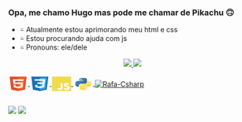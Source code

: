 ### Opa, me chamo Hugo mas pode me chamar de Pikachu 🙃

-  ⍨ Atualmente estou aprimorando meu html e css
-  ⍨ Estou procurando ajuda com js
-  ⍨ Pronouns: ele/dele

<div align="center">
  <a href="https://github.com/hugoSeixas">
  <img height="180em" src="https://github-readme-stats.vercel.app/api?username=hugoSeixas&show_icons=true&theme=synthwave&include_all_commits=true&count_private=true"/>
  <img height="180em" src="https://github-readme-stats.vercel.app/api/top-langs/?username=hugoSeixas&layout=compact&langs_count=7&theme=synthwave"/>
</div>
  
  <div style="display: inline_block"><br>
  <img align="center" alt="Rafa-HTML" height="30" width="40" src="https://raw.githubusercontent.com/devicons/devicon/master/icons/html5/html5-original.svg">
  <img align="center" alt="Rafa-CSS" height="30" width="40" src="https://raw.githubusercontent.com/devicons/devicon/master/icons/css3/css3-original.svg">
  <img align="center" alt="Rafa-Js" height="30" width="40" src="https://raw.githubusercontent.com/devicons/devicon/master/icons/javascript/javascript-plain.svg">
  <img align="center" alt="Rafa-Python" height="30" width="40" src="https://raw.githubusercontent.com/devicons/devicon/master/icons/python/python-original.svg">
  <img align="center" alt="Rafa-Csharp" height="30" width="40" src="https://cdn.jsdelivr.net/gh/devicons/devicon/icons/godot/godot-original.svg">
  <img align="right" alt="" height="150" style="border-radius:50px;" src="https://i.pinimg.com/564x/06/ce/98/06ce98a49ad8257e5fc3608c10e4b814.jpg">
</div>
  
##

<div>
  <a href="https://instagram.com/hgin03" target="_blank"><img src="https://img.shields.io/badge/-Instagram-%23E4405F?style=for-the-badge&logo=instagram&logoColor=white" target="_blank"></a>
  <a href = "hseixas.freitas@gmail.com"><img src="https://img.shields.io/badge/-Gmail-%23333?style=for-the-badge&logo=gmail&logoColor=white" target="_blank"></a>
  
